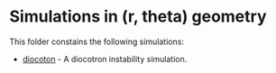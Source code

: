# Simulations in (r, theta) geometry

This folder constains the following simulations: 

- [diocoton](./diocotron/README.md) - A diocotron instability simulation. 